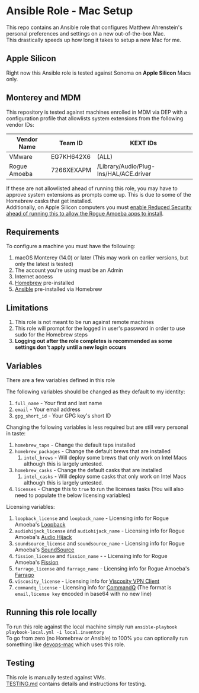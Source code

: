 Ansible Role - Mac Setup
==========================
This repo contains an Ansible role that configures Matthew Ahrenstein's personal preferences and settings on a new out-of-the-box Mac.  
This drastically speeds up how long it takes to setup a new Mac for me.

Apple Silicon
-------------
Right now this Ansible role is tested against Sonoma on **Apple Silicon** Macs only.

Monterey and MDM
----------------
This repository is tested against machines enrolled in MDM via DEP with a configuration profile that allowlists system extensions from the
following vendor IDs:

| Vendor Name  | Team ID         | KEXT IDs                               |
|--------------|-----------------|----------------------------------------|
| VMware       | EG7KH642X6      | (ALL)                                  |
| Rogue Amoeba | 7266XEXAPM      | /Library/Audio/Plug-Ins/HAL/ACE.driver |

If these are not allowlisted ahead of running this role, you may have to approve system extensions as prompts come up. This is due to some of the Homebrew casks that get installed.  
Additionally, on Apple Silicon computers you must [enable Reduced Security ahead of running this to allow the Rogue Amoeba apps to install](https://rogueamoeba.com/support/knowledgebase/?showArticle=ACE-StepByStep).

Requirements
------------
To configure a machine you must have the following:

1. macOS Monterey (14.0) or later (This may work on earlier versions, but only the latest is tested)
2. The account you're using must be an Admin
3. Internet access
4. [Homebrew](https://brew.sh/) pre-installed
5. [Ansible](http://www.ansible.com/) pre-installed via Homebrew

Limitations
------------

1. This role is not meant to be run against remote machines
2. This role will prompt for the logged in user's password in order to use sudo for the Homebrew steps
3. **Logging out after the role completes is recommended as some settings don't apply until a new login occurs**

Variables
---------
There are a few variables defined in this role

The following variables should be changed as they default to my identity:

1. `full_name` - Your first and last name
2. `email` - Your email address
3. `gpg_short_id` - Your GPG key's short ID

Changing the following variables is less required but are still very personal in taste:

1. `homebrew_taps` - Change the default taps installed
2. `homebrew_packages` - Change the default brews that are installed
   1. `intel_brews` - Will deploy some brews that only work on Intel Macs although this is largely untested.
3. `homebrew_casks` - Change the default casks that are installed
   1. `intel_casks` - Will deploy some casks that only work on Intel Macs although this is largely untested.
4. `licenses` - Change this to `true` to run the licenses tasks (You will also need to populate the below licensing variables)

Licensing variables:

1. `loopback_license` and `loopback_name` - Licensing info for Rogue Amoeba's [Loopback](https://rogueamoeba.com/loopback/)
2. `audiohijack_license` and `audiohijack_name` - Licensing info for Rogue Amoeba's [Audio Hijack](https://rogueamoeba.com/audiohijack/)
3. `soundsource_license` and `soundsource_name` - Licensing info for Rogue Amoeba's [SoundSource](https://rogueamoeba.com/soundsource/)
4. `fission_license` and `fission_name` -  - Licensing info for Rogue Amoeba's [Fission](https://rogueamoeba.com/fission/)
5. `farrago_license` and `farrago_name` - Licensing info for Rogue Amoeba's [Farrago](https://rogueamoeba.com/farrago/)
6. `viscosity_license` - Licensing info for [Viscosity VPN Client](https://sparklabs.com/viscosity/)
7. `commandq_license` - Licensing info for [CommandQ](https://commandqapp.com/) (The format is `email,license key` encoded in base64 with no new line) 

Running this role locally
-------------------------
To run this role against the local machine simply run `ansible-playbook playbook-local.yml -i local.inventory`  
To go from zero (no Homebrew or Ansible) to 100% you can optionally run something like [devops-mac](https://github.com/route1337/devops-mac) which uses this role.

Testing
-------
This role is manually tested against VMs.  
[TESTING.md](TESTING.md) contains details and instructions for testing. 
